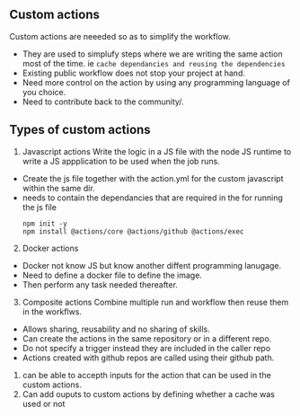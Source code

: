 ## Custom actions
Custom actions are neeeded so as to simplify the workflow.
- They are used to simplufy steps where we are writing the same action most of the time. ie 
```cache dependancies and reusing the dependencies```
- Existing public workflow does not stop your project at hand.
- Need more control on the action by using any programming language of you choice.
- Need to contribute back to the community/.

## Types of custom actions
1. Javascript actions
Write the logic in a JS file with the node JS runtime to write a JS appplication to be used when the job runs.
- Create the js file together with the action.yml for the custom javascript within the same dir.
- needs to contain the dependancies that are required in the for running the js file 
    ```
    npm init -y
    npm install @actions/core @actions/github @actions/exec
    ```

2. Docker actions
- Docker not know JS but know another diffent programming lanugage.
- Need to define a docker file to define the image.
- Then perform any task needed thereafter.

3. Composite actions
Combine multiple run and workflow then reuse them in the workflws.
- Allows sharing, reusability and no sharing of skills.
- Can create the actions in the same repository or in a different repo. 
- Do not specify a trigger instead they are included in the caller repo
- Actions created with github repos are called using their github path.
1. can be able to accepth inputs for the action that can be used in the custom actions.
2. Can add ouputs to custom actions by defining whether a cache was used or not
